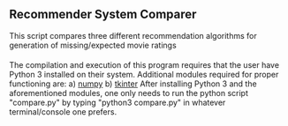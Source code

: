 ## Recommender System Comparer
This script compares three different recommendation algorithms for generation of missing/expected movie ratings
####

The compilation and execution of this program requires that the user have Python 3 installed on their system. Additional modules required for proper functioning are:
	a) [numpy](http://www.numpy.org/)
	b) [tkinter](https://wiki.python.org/moin/TkInter)
After installing Python 3 and the aforementioned modules, one only needs to run the python script "compare.py" by typing "python3 compare.py" in whatever terminal/console one prefers.
